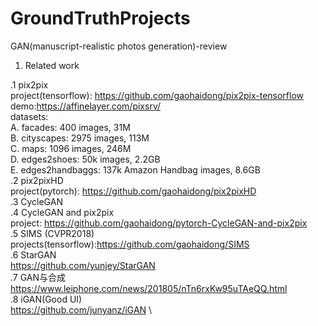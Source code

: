 # GroundTruthProjects
GAN(manuscript-realistic photos generation)-review
1. Related work


.1 pix2pix \
project(tensorflow): https://github.com/gaohaidong/pix2pix-tensorflow \
demo:https://affinelayer.com/pixsrv/ \
datasets: \
A. facades: 400 images, 31M \
B. cityscapes: 2975 images, 113M \
C. maps: 1096 images, 246M \
D. edges2shoes: 50k images, 2.2GB \
E. edges2handbaggs: 137k Amazon Handbag images, 8.6GB \
.2 pix2pixHD \
project(pytorch): https://github.com/gaohaidong/pix2pixHD \
.3 CycleGAN \
.4 CycleGAN and pix2pix \
project: https://github.com/gaohaidong/pytorch-CycleGAN-and-pix2pix \
.5 SIMS (CVPR2018) \
projects(tensorflow):https://github.com/gaohaidong/SIMS \
.6 StarGAN  \
https://github.com/yunjey/StarGAN \
.7 GAN与合成 \
https://www.leiphone.com/news/201805/nTn6rxKw95uTAeQQ.html \
.8 iGAN(Good UI) \
https://github.com/junyanz/iGAN \
